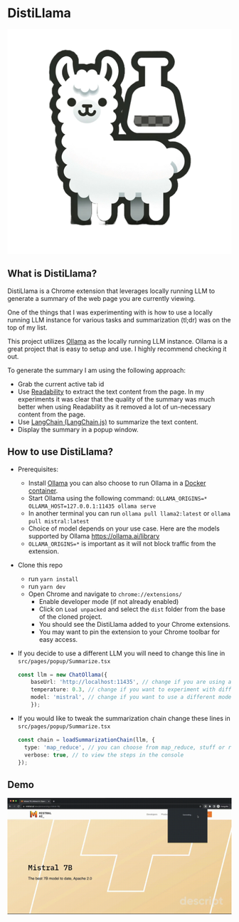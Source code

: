 # DistiLlama

![image](public/icon-128.png)

## What is DistiLlama?

DistiLlama is a Chrome extension that leverages locally running LLM to generate a summary of the web page you are currently viewing.

One of the things that I was experimenting with is how to use a locally running LLM instance for various tasks and summarization (tl;dr) was on the top of my list.

This project utilizes [Ollama](https://ollama.ai/) as the locally running LLM instance. Ollama is a great project that is easy to setup and use. I highly recommend checking it out.

To generate the summary I am using the following approach:

* Grab the current active tab id
* Use [Readability](https://github.com/mozilla/readability) to extract the text content from the page. In my experiments it was clear that the quality of the summary was much better when using Readability as it removed a lot of un-necessary content from the page.
* Use [LangChain (LangChain.js)](https://js.langchain.com/docs/get_started/introduction/) to summarize the text content.
* Display the summary in a popup window.

## How to use DistiLlama?

* Prerequisites:
  * Install [Ollama](https://ollama.ai/download) you can also choose to run Ollama in a [Docker container](https://ollama.ai/blog/ollama-is-now-available-as-an-official-docker-image).
  * Start Ollama using the following command: `OLLAMA_ORIGINS=* OLLAMA_HOST=127.0.0.1:11435 ollama serve`
  * In another terminal you can run `ollama pull llama2:latest` or `ollama pull mistral:latest`
  * Choice of model depends on your use case. Here are the models supported by Ollama <https://ollama.ai/library>
  * `OLLAMA_ORIGINS=*` is important as it will not block traffic from the extension.

* Clone this repo
  * run `yarn install`
  * run `yarn dev`
  * Open Chrome and navigate to `chrome://extensions/`
    * Enable developer mode (if not already enabled)
    * Click on `Load unpacked` and select the `dist` folder from the base of the cloned project.
    * You should see the DistiLlama added to your Chrome extensions.
    * You may want to pin the extension to your Chrome toolbar for easy access.
* If you decide to use a different LLM you will need to change this line in `src/pages/popup/Summarize.tsx`

    ```typescript
    const llm = new ChatOllama({
        baseUrl: 'http://localhost:11435', // change if you are using a different endpoint
        temperature: 0.3, // change if you want to experiment with different temperatures
        model: 'mistral', // change if you want to use a different model
        });
    ```

* If you would like to tweak the summarization chain change these lines in `src/pages/popup/Summarize.tsx`

    ```typescript
    const chain = loadSummarizationChain(llm, {
      type: 'map_reduce', // you can choose from map_reduce, stuff or refine
      verbose: true, // to view the steps in the console
    });
    ```

## Demo

![Demo](./DistiLlama.gif)
